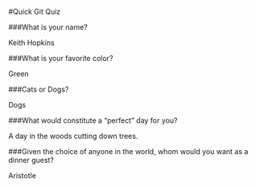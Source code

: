 #Quick Git Quiz

###What is your name?

Keith Hopkins

###What is your favorite color?

Green

###Cats or Dogs?

Dogs

###What would constitute a “perfect” day for you?

A day in the woods cutting down trees.

###Given the choice of anyone in the world, whom would you want as a dinner guest?

Aristotle
